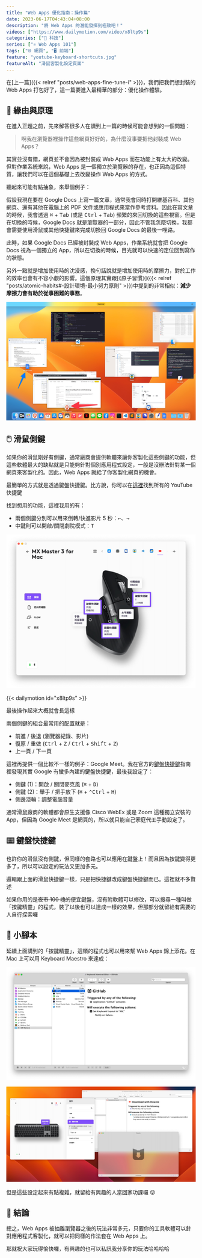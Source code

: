 ```yaml
---
title: "Web Apps 優化指南：操作篇"
date: 2023-06-17T04:43:04+08:00
description: "將 Web Apps 的潛能發揮到極致吧！"
videos: ["https://www.dailymotion.com/video/x8ltp9s"]
categories: ["📱 科技"]
series: ["⚛ Web Apps 101"]
tags: ["🌐 網頁", "🖥️ 前端"]
feature: "youtube-keyboard-shortcuts.jpg"
featureAlt: "滑鼠客製化設定頁面"
---
```


在[上一篇]({{< relref "posts/web-apps-fine-tune-i" >}})，我們把我們想封裝的 Web Apps 打包好了，這一篇要進入最精華的部分：優化操作體驗。

## 🤔 緣由與原理

在進入正題之前，先來解答很多人在讀到上一篇的時候可能會想到的一個問題：

> 啊我在瀏覽器裡操作這些網頁好好的，為什麼沒事要把他封裝成 Web Apps？

其實並沒有錯，網頁並不會因為被封裝成 Web Apps 而在功能上有太大的改變。但對作業系統來說，Web Apps 是一個獨立於瀏覽器的存在，也正因為這個特質，讓我們可以在這個基礎上去改變操作 Web Apps 的方式。

聽起來可能有點抽象，來舉個例子：

假設我現在要在 Google Docs 上寫一篇文章，通常我會同時打開維基百科、其他網頁、還有其他在電腦上的 PDF 文件或應用程式來當作參考資料。因此在寫文章的時候，我會透過 <kbd>⌘</kbd> + <kbd>Tab</kbd> (或是 <kbd>Ctrl</kbd> + <kbd>Tab</kbd>) 頻繁的來回切換的這些視窗。但是在切換的時候，Google Docs 就是瀏覽器的一部分，因此不管我怎麼切換，我都會需要使用滑鼠或其他快捷鍵來完成切換回 Google Docs 的最後一哩路。

此時，如果 Google Docs 已經被封裝成 Web Apps，作業系統就會把 Google Docs 視為一個獨立的 App，所以在切換的時候，目光就可以快速的定位回到寫作的狀態。

另外一點就是增加使用時的沈浸感，換句話說就是增加使用時的摩擦力，對於工作的效率也會有不容小覷的影響。這個原理其實跟[《原子習慣》]({{< relref "posts/atomic-habits#-設計環境-最小努力原則" >}})中提到的非常相似：**減少摩擦力會有助於從事困難的事務**。

![控制中心可以清楚看到 Web Apps 被分開呈現](web-apps-in-mission-control.jpg "另外，在 Mac 上使用控制中心 [^1] 的時候，Web Apps 也會被獨立分類 (藍色箭頭)<br/>不會被淹沒在瀏覽器的堆疊中 (紅色箭頭)")

[^1]: Windows 上同樣的功能叫做工作檢視，就是在開始鈕旁邊點下去會看到所有視窗的那個

## 🖱️ 滑鼠側鍵

如果你的滑鼠剛好有側鍵，通常廠商會提供軟體來讓你客製化這些側鍵的功能，但這些軟體最大的缺點就是只能夠針對個別應用程式設定，一般是沒辦法針對某一個網頁來客製化的。因此，Web Apps 就給了你客製化網頁的機會。

最簡單的方式就是透過鍵盤快捷鍵。比方說，你可以在[這裡](https://support.google.com/youtube/answer/7631406?hl=zh-Hant)找到所有的 YouTube 快捷鍵

找到想用的功能，這裡我用的有：

- 兩個側鍵分別可以用來倒轉/快進影片 5 秒：<kbd>←</kbd>、<kbd>→</kbd>
- 中鍵則可以開啟/關閉劇院模式：<kbd>T</kbd>

![滑鼠客製化設定頁面](youtube-keyboard-shortcuts.jpg "然後就可以把常用的功能設定在這些側鍵上 (紫色框起來的地方)")

{{< dailymotion id="x8ltp9s" >}}
<figcaption class="text-center">最後操作起來大概就會長這樣</figcaption>

兩個側鍵的組合最常用的配置就是：

- 前進 / 後退 (瀏覽器紀錄、影片)
- 復原 / 重做 (<kbd>Ctrl</kbd> + <kbd>Z</kbd> / <kbd>Ctrl</kbd> + <kbd>Shift</kbd> + <kbd>Z</kbd>)
- 上一頁 / 下一頁

這裡再提供一個比較不一樣的例子：Google Meet。我在官方的[鍵盤快捷鍵](https://support.google.com/a/users/answer/9896256?hl=zh-Hant)指南裡發現其實 Google 有蠻多內建的鍵盤快捷鍵，最後我設定了：

- 側鍵 (1)：開啟 / 關閉麥克風 (<kbd>⌘</kbd> + <kbd>D</kbd>)
- 側鍵 (2)：舉手 / 把手放下 (<kbd>⌘</kbd> + <kbd>⌃Ctrl</kbd> + <kbd>H</kbd>)
- 側邊滾輪：調整電腦音量

通常滑鼠廠商的軟體都會原生支援像 Cisco WebEx 或是 Zoom 這種獨立安裝的 App，但因為 Google Meet 是網頁的，所以就只能自己~~家庭代工~~手動設定了。

## ⌨️ 鍵盤快捷鍵

也許你的滑鼠沒有側鍵，但同樣的套路也可以應用在鍵盤上！而且因為按鍵變得更多了，所以可以設定的玩法又更加多元。

邏輯跟上面的滑鼠快捷鍵一樣，只是把快捷鍵改成鍵盤快捷鍵而已。這裡就不多贅述

如果你用的是~~夜市 100 塊的~~便宜鍵盤，沒有附軟體可以修改，可以搜尋一種叫做「按鍵精靈」的程式，裝了以後也可以達成一樣的效果，但那部分就留給有需要的人自行探索囉

## 📝 小腳本

延續上面講到的「按鍵精靈」，這類的程式也可以用來幫 Web Apps 錦上添花。在 Mac 上可以用 Keyboard Maestro 來達成：

![Keyboard Maestro GitHub 自動輸入法切換截圖](github-ime-switcher.jpg "比方說在切換到 GitHub 的時候自動把輸入法切換到英文<br/>因為我實在想不起來上一次在這個網站上打中文是什麼時候了 😅")

![](youtube-one-click-download.jpg "或是在 YouTube 裡面把古早時期的退片鍵改裝成一鍵下載<br/>~~這是什麼世代傳承 XDD~~")

但是這些設定起來有點複雜，就留給有興趣的人當回家功課囉 😜

## 🌈 結論

總之，Web Apps 被抽離瀏覽器之後的玩法非常多元，只要你的工具軟體可以針對應用程式客製化，就可以把同樣的作法套在 Web Apps 上。

那就祝大家玩得愉快囉，有興趣的也可以私訊我分享你的玩法哈哈哈哈
